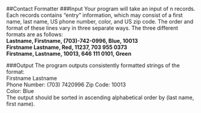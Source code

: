 ##Contact Formatter
###Input
Your program will take an input of n records. Each records contains “entry” information, which may consist of a first name, last name, US phone number, color, and US zip code.
The order and format of these lines vary in three separate ways. The three different formats are as follows:  
**Lastname, Firstname, (703)-742-0996, Blue, 10013  
Firstname Lastname, Red, 11237, 703 955 0373   
Firstname, Lastname, 10013, 646 111 0101, Green**

###Output
The program outputs consistently formatted strings of the format:  
Firstname Lastname  
Phone Number: (703) 742­0996 Zip Code: 10013  
Color: Blue  
The output should be sorted in ascending alphabetical order by (last name, first name).
